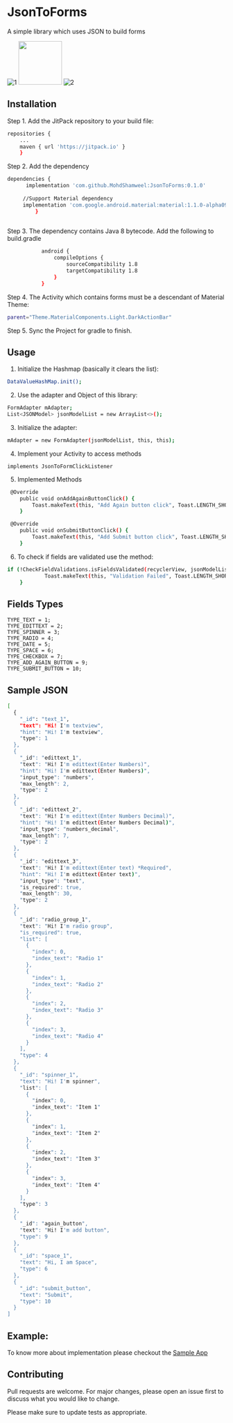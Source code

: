 # JsonToForms

A simple library which uses JSON to build forms

![1](https://user-images.githubusercontent.com/34341190/69613408-881ca800-1057-11ea-83ad-57a245396b04.jpeg)
<img src="(https://user-images.githubusercontent.com/34341190/69613408-881ca800-1057-11ea-83ad-57a245396b04.jpeg" width="100" height="100">
![2](https://user-images.githubusercontent.com/34341190/69613430-92d73d00-1057-11ea-880a-74f22b4e887d.jpeg)

## Installation

Step 1. Add the JitPack repository to your build file:

```bash
repositories {
	...
	maven { url 'https://jitpack.io' }
	}

```
  
Step 2. Add the dependency


```bash
dependencies {
	  implementation 'com.github.MohdShamweel:JsonToForms:0.1.0'
                
     //Support Material dependency
     implementation 'com.google.android.material:material:1.1.0-alpha09'
	     }
	
```

Step 3. The dependency contains Java 8 bytecode. Add the following to build.gradle
```bash
           android {
               compileOptions {
                   sourceCompatibility 1.8
                   targetCompatibility 1.8
               }
           }
```

Step 4. The Activity which contains forms must be a descendant of Material Theme:

```bash
parent="Theme.MaterialComponents.Light.DarkActionBar"
``` 
Step 5. Sync the Project for gradle to finish.	

## Usage

1. Initialize the Hashmap (basically it clears the list):
```bash
DataValueHashMap.init();
```
2. Use the adapter and Object of this library:
```bash
FormAdapter mAdapter;
List<JSONModel> jsonModelList = new ArrayList<>();
```

3. Initialize the adapter:
```bash
mAdapter = new FormAdapter(jsonModelList, this, this);
```

4. Implement your Activity to access methods
```
implements JsonToFormClickListener
```
5. Implemented Methods
```bash
 @Override
    public void onAddAgainButtonClick() {
        Toast.makeText(this, "Add Again button click", Toast.LENGTH_SHORT).show();
    }

 @Override
    public void onSubmitButtonClick() {
        Toast.makeText(this, "Add Submit button click", Toast.LENGTH_SHORT).show();
    }
```
6. To check if fields are validated use the method:
```bash
if (!CheckFieldValidations.isFieldsValidated(recyclerView, jsonModelList)){
            Toast.makeText(this, "Validation Failed", Toast.LENGTH_SHORT).show();
    }
```

## Fields Types
```
TYPE_TEXT = 1;
TYPE_EDITTEXT = 2;
TYPE_SPINNER = 3;
TYPE_RADIO = 4;
TYPE_DATE = 5;
TYPE_SPACE = 6;
TYPE_CHECKBOX = 7;
TYPE_ADD_AGAIN_BUTTON = 9;
TYPE_SUBMIT_BUTTON = 10;
```

## Sample JSON

```bash
[
  {
    "_id": "text_1",
    "text": "Hi! I'm textview",
    "hint": "Hi! I'm textview",
    "type": 1
  },
  {
    "_id": "edittext_1",
    "text": "Hi! I'm edittext(Enter Numbers)",
    "hint": "Hi! I'm edittext(Enter Numbers)",
    "input_type": "numbers",
    "max_length": 2,
    "type": 2
  },
  {
    "_id": "edittext_2",
    "text": "Hi! I'm edittext(Enter Numbers Decimal)",
    "hint": "Hi! I'm edittext(Enter Numbers Decimal)",
    "input_type": "numbers_decimal",
    "max_length": 7,
    "type": 2
  },
  {
    "_id": "edittext_3",
    "text": "Hi! I'm edittext(Enter text) *Required",
    "hint": "Hi! I'm edittext(Enter text)",
    "input_type": "text",
    "is_required": true,
    "max_length": 30,
    "type": 2
  },
  {
    "_id": "radio_group_1",
    "text": "Hi! I'm radio group",
    "is_required": true,
    "list": [
      {
        "index": 0,
        "index_text": "Radio 1"
      },
      {
        "index": 1,
        "index_text": "Radio 2"
      },
      {
        "index": 2,
        "index_text": "Radio 3"
      },
      {
        "index": 3,
        "index_text": "Radio 4"
      }
    ],
    "type": 4
  },
  {
    "_id": "spinner_1",
    "text": "Hi! I'm spinner",
    "list": [
      {
        "index": 0,
        "index_text": "Item 1"
      },
      {
        "index": 1,
        "index_text": "Item 2"
      },
      {
        "index": 2,
        "index_text": "Item 3"
      },
      {
        "index": 3,
        "index_text": "Item 4"
      }
    ],
    "type": 3
  },
  {
    "_id": "again_button",
    "text": "Hi! I'm add button",
    "type": 9
  },
  {
    "_id": "space_1",
    "text": "Hi, I am Space",
    "type": 6
  },
  {
    "_id": "submit_button",
    "text": "Submit",
    "type": 10
  }
]
```

## Example:
To know more about implementation please checkout the [Sample App](https://github.com/MohdShamweel/JsonToForms/tree/master/app)

## Contributing
Pull requests are welcome. For major changes, please open an issue first to discuss what you would like to change.

Please make sure to update tests as appropriate.
